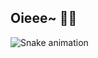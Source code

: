 ## Oieee~ 🦈✨
<!--
<div align="center">
  <a href="https://github.com/monaramaeda">
  <img height="140em" src="https://github-readme-stats.vercel.app/api?username=monaramaeda&show_icons=true&theme=great-gatsby&include_all_commits=true&count_private=true"/>
  <img height="140em" src="https://github-readme-stats.vercel.app/api/top-langs/?username=monaramaeda&layout=compact&langs_count=7&theme=great-gatsby"/>
</div>
-->

  ![Snake animation](https://github.com/monaramaeda/monaramaeda/blob/output/github-contribution-grid-snake.svg)

<!--
**monaramaeda/monaramaeda** is a ✨ _special_ ✨ repository because its `README.md` (this file) appears on your GitHub profile.

Here are some ideas to get you started:

- 🔭 I’m currently working on ...
- 🌱 I’m currently learning ...
- 👯 I’m looking to collaborate on ...
- 🤔 I’m looking for help with ...
- 💬 Ask me about ...
- 📫 How to reach me: ...
- 😄 Pronouns: ...
- ⚡ Fun fact: ...
-->
